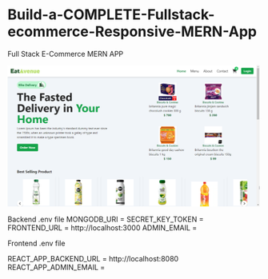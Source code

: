 # Build-a-COMPLETE-Fullstack-ecommerce-Responsive-MERN-App
Full Stack E-Commerce MERN APP

![Alt text](Thmbnil%20full%20stack.png?raw=true "Title")

Backend .env file 
MONGODB_URI =
SECRET_KEY_TOKEN = 
FRONTEND_URL = http://localhost:3000
ADMIN_EMAIL = 


Frontend .env file

REACT_APP_BACKEND_URL = http://localhost:8080
REACT_APP_ADMIN_EMAIL =

